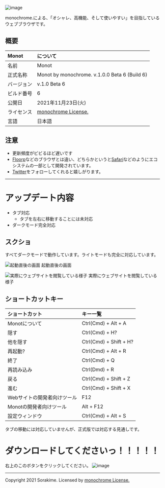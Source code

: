 ![image](https://user-images.githubusercontent.com/69241694/143031805-9e5636a0-e9c7-44ff-b2d5-5f4cf9bed654.png)

monochrome.による、「オシャレ、高機能、そして使いやすい」を目指しているウェブブラウザです。

## 概要
|Monot|について|
|:--|:--|
|名前|Monot|
|正式名称|Monot by monochrome. v.1.0.0 Beta 6 (Build 6)|
|バージョン|v.1.0 Beta 6|
|ビルド番号|6|
|公開日|2021年11月23日(火)|
|ライセンス|[monochrome License.](https://sorakime.github.io/mncr/license?v=1.1.1)|
|言語|日本語|

## 注意
- 更新頻度がビビるほど遅いです
- [Floorp](https://floorp.ablaze.one)などのブラウザとは違い、どちらかというと[Safari](https://apple.com/jp/safari/)などのようにエコシステムの一部として開発されています。
- [Twitter](https://twitter.com/Sorakime_)をフォローしてくれると嬉しがります。

---

# アップデート内容
- タブ対応
  - タブを左右に移動することには未対応
- ダークモード完全対応 

## スクショ
すべてダークモードで動作しています。ライトモードも完全に対応しています。

![起動直後の画面](https://user-images.githubusercontent.com/69241694/143030979-a3d142b6-cbb0-4775-9673-114aa59ec42f.png)
起動直後の画面

![実際にウェブサイトを閲覧している様子](https://user-images.githubusercontent.com/69241694/143031042-9a797fdf-4689-47d2-b0fd-c626f3b9145d.png)
実際にウェブサイトを閲覧している様子



## ショートカットキー
|ショートカット|キー一覧|
|:--|:--|
|Monotについて|Ctrl(Cmd) + Alt + A|
|隠す|Ctrl(Cmd) + H?|
|他を隠す|Ctrl(Cmd) + Shift + H?|
|再起動?|Ctrl(Cmd) + Alt + R|
|終了|Ctrl(Cmd) + Q|
|再読み込み|Ctrl(Dmd) + R|
|戻る|Ctrl(Cmd) + Shift + Z|
|進む|Ctrl(Cmd) + Shift + X|
|Webサイトの開発者向けツール|F12|
|Monotの開発者向けツール|Alt + F12|
|設定ウィンドウ|Ctrl(Cmd) + Alt + S|

タブの移動には対応していませんが、正式版では対応する見通しです。


# ダウンロードしてくださいっ！！！！！
右上のこのボタンをクリックしてください。
![image](https://user-images.githubusercontent.com/69241694/132985506-fa49c272-6032-4349-bad9-e97a068aa8fe.png)

---
Copyright 2021 Sorakime.
Licensed by [monochrome License.](https://sorakime.github.io/mncr/license?v=1.1.1)
